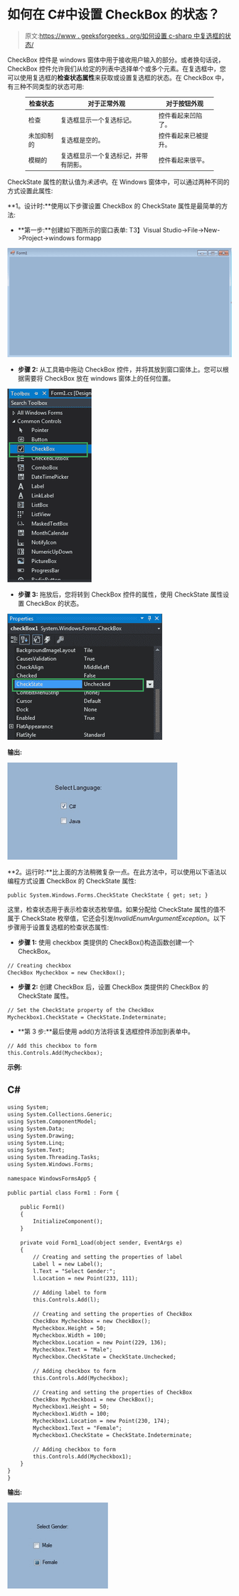# 如何在 C#中设置 CheckBox 的状态？

> 原文:[https://www . geeksforgeeks . org/如何设置 c-sharp 中复选框的状态/](https://www.geeksforgeeks.org/how-to-set-the-state-of-the-checkbox-in-c-sharp/)

CheckBox 控件是 windows 窗体中用于接收用户输入的部分。或者换句话说，CheckBox 控件允许我们从给定的列表中选择单个或多个元素。在复选框中，您可以使用复选框的**检查状态属性**来获取或设置复选框的状态。在 CheckBox 中，有三种不同类型的状态可用:

<figure class="table">

| 检查状态 | 对于正常外观 | 对于按钮外观 |
| --- | --- | --- |
| 检查 | 复选框显示一个复选标记。 | 控件看起来凹陷了。 |
| 未加抑制的 | 复选框是空的。 | 控件看起来已被提升。 |
| 模糊的 | 复选框显示一个复选标记，并带有阴影。 | 控件看起来很平。 |

</figure>

CheckState 属性的默认值为*未选中*。在 Windows 窗体中，可以通过两种不同的方式设置此属性:

**1。设计时:**使用以下步骤设置 CheckBox 的 CheckState 属性是最简单的方法:

*   **第一步:**创建如下图所示的窗口表单:
    T3】Visual Studio->File->New->Project->windows formapp

![](img/9889dfd1d09174ca813cf58170ab9cc8.png)

*   **步骤 2:** 从工具箱中拖动 CheckBox 控件，并将其放到窗口窗体上。您可以根据需要将 CheckBox 放在 windows 窗体上的任何位置。

![](img/b2eefad9eaf627dfc013a2924a1a41f0.png)

*   **步骤 3:** 拖放后，您将转到 CheckBox 控件的属性，使用 CheckState 属性设置 CheckBox 的状态。

![](img/4473e535c430e25bea84f9016082af10.png)

**输出:**

![](img/fdf28254746600f1e79cb703af96f878.png)

**2。运行时:**比上面的方法稍微复杂一点。在此方法中，可以使用以下语法以编程方式设置 CheckBox 的 CheckState 属性:

```
public System.Windows.Forms.CheckState CheckState { get; set; }
```

这里，检查状态用于表示检查状态枚举值。如果分配给 CheckState 属性的值不属于 CheckState 枚举值，它还会引发*InvalidEnumArgumentException*。以下步骤用于设置复选框的检查状态属性:

*   **步骤 1:** 使用 checkbox 类提供的 CheckBox()构造函数创建一个 CheckBox。

```
// Creating checkbox
CheckBox Mycheckbox = new CheckBox();
```

*   **步骤 2:** 创建 CheckBox 后，设置 CheckBox 类提供的 CheckBox 的 CheckState 属性。

```
// Set the CheckState property of the CheckBox
Mycheckbox1.CheckState = CheckState.Indeterminate;
```

*   **第 3 步:**最后使用 add()方法将该复选框控件添加到表单中。

```
// Add this checkbox to form
this.Controls.Add(Mycheckbox);
```

**示例:**

## C#

```
using System;
using System.Collections.Generic;
using System.ComponentModel;
using System.Data;
using System.Drawing;
using System.Linq;
using System.Text;
using System.Threading.Tasks;
using System.Windows.Forms;

namespace WindowsFormsApp5 {

public partial class Form1 : Form {

    public Form1()
    {
        InitializeComponent();
    }

    private void Form1_Load(object sender, EventArgs e)
    {
        // Creating and setting the properties of label
        Label l = new Label();
        l.Text = "Select Gender:";
        l.Location = new Point(233, 111);

        // Adding label to form
        this.Controls.Add(l);

        // Creating and setting the properties of CheckBox
        CheckBox Mycheckbox = new CheckBox();
        Mycheckbox.Height = 50;
        Mycheckbox.Width = 100;
        Mycheckbox.Location = new Point(229, 136);
        Mycheckbox.Text = "Male";
        Mycheckbox.CheckState = CheckState.Unchecked;

        // Adding checkbox to form
        this.Controls.Add(Mycheckbox);

        // Creating and setting the properties of CheckBox
        CheckBox Mycheckbox1 = new CheckBox();
        Mycheckbox1.Height = 50;
        Mycheckbox1.Width = 100;
        Mycheckbox1.Location = new Point(230, 174);
        Mycheckbox1.Text = "Female";
        Mycheckbox1.CheckState = CheckState.Indeterminate;

        // Adding checkbox to form
        this.Controls.Add(Mycheckbox1);
    }
}
}
```

**输出:**

![](img/a382fe2d1747efca65ae8abaf8c83774.png)